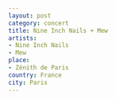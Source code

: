 ```yaml
---
layout: post
category: concert
title: Nine Inch Nails + Mew
artists: 
- Nine Inch Nails
- Mew
place: 
- Zénith de Paris
country: France
city: Paris
---
```



